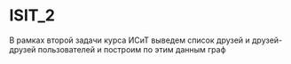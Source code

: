 # ISIT_2
В рамках второй задачи курса ИСиТ выведем список друзей и друзей-друзей пользователей и построим по этим данным граф

